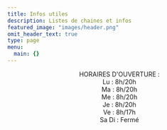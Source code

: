 ```yaml
---
title: Infos utiles
description: Listes de chaines et infos
featured_image: "images/header.png"
omit_header_text: true
type: page
menu:
  main: {}
---
```

<center>
HORAIRES D'OUVERTURE :
<br />
Lu : 8h/20h
<br />
Ma : 8h/20h
<br />
Me : 8h/20h
<br />
Je : 8h/20h
<br />
Ve : 8h/17h
<br />
Sa Di : Fermé
